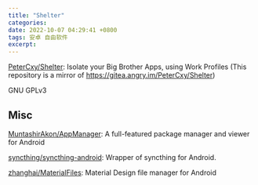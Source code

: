 ```yaml
---
title: "Shelter"
categories: 
date: 2022-10-07 04:29:41 +0800
tags: 安卓 自由软件
excerpt: 
---
```





[PeterCxy/Shelter](https://github.com/PeterCxy/Shelter): Isolate your Big Brother Apps, using Work Profiles (This repository is a mirror of https://gitea.angry.im/PeterCxy/Shelter)


GNU GPLv3









## Misc


[MuntashirAkon/AppManager](https://github.com/MuntashirAkon/AppManager): A full-featured package manager and viewer for Android

[syncthing/syncthing-android](https://github.com/syncthing/syncthing-android): Wrapper of syncthing for Android.

[zhanghai/MaterialFiles](https://github.com/zhanghai/MaterialFiles): Material Design file manager for Android








